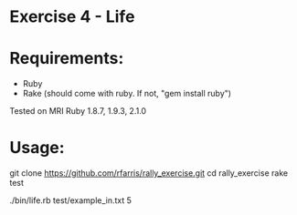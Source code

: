 Exercise 4 - Life
==============


Requirements:
==============
* Ruby
* Rake (should come with ruby. If not, "gem install ruby")

Tested on MRI Ruby 1.8.7, 1.9.3, 2.1.0

Usage:
==============
git clone https://github.com/rfarris/rally_exercise.git
cd rally_exercise
rake test

./bin/life.rb test/example_in.txt 5

